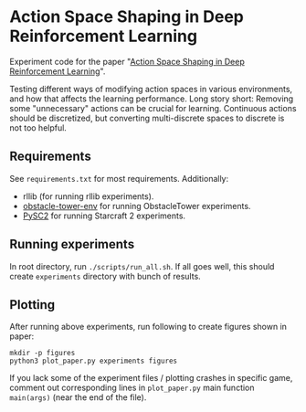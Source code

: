 # Action Space Shaping in Deep Reinforcement Learning

Experiment code for the paper "[Action Space Shaping in Deep Reinforcement Learning](https://arxiv.org/abs/2004.00980)".

Testing different ways of modifying action spaces in various environments, and how that affects the learning performance.
Long story short: Removing some "unnecessary" actions can be crucial for learning. Continuous actions should be discretized,
but converting multi-discrete spaces to discrete is not too helpful.

## Requirements

See `requirements.txt` for most requirements. Additionally:

* rllib (for running rllib experiments).
* [obstacle-tower-env](https://github.com/Unity-Technologies/obstacle-tower-env) for running ObstacleTower experiments.
* [PySC2](https://github.com/deepmind/pysc2) for running Starcraft 2 experiments.

## Running experiments

In root directory, run `./scripts/run_all.sh`. If all goes well, this should create `experiments` directory
with bunch of results. 

## Plotting

After running above experiments, run following to create figures shown in paper:

```
mkdir -p figures
python3 plot_paper.py experiments figures
```

If you lack some of the experiment files / plotting crashes in specific game, comment
out corresponding lines in `plot_paper.py` main function `main(args)` (near the end of the file).

